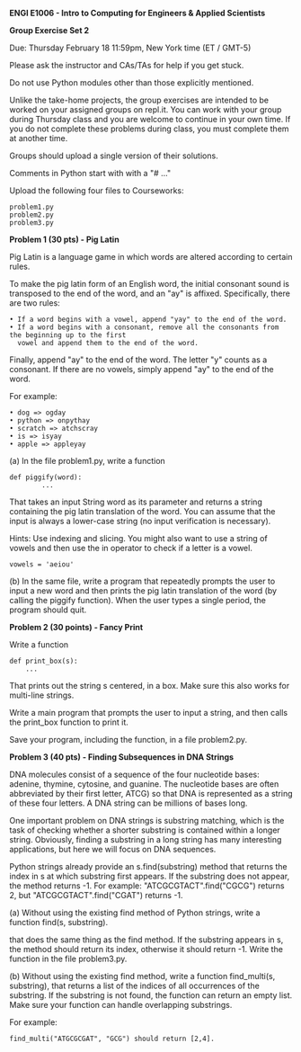 **ENGI E1006 - Intro to Computing for Engineers & Applied Scientists**

**Group Exercise Set 2**

Due: Thursday February 18 11:59pm, New York time (ET / GMT-5)

Please ask the instructor and CAs/TAs for help if you get stuck.

Do not use Python modules other than those explicitly mentioned.

Unlike the take-home projects, the group exercises are intended to be worked on your assigned groups 
on repl.it. You can work with your group during Thursday class and you are welcome to continue in your
own time. If you do not complete these problems during class, you must complete them at another time.

Groups should upload a single version of their solutions.

Comments in Python start with with a "# ..." 

Upload the following four files to Courseworks:

	problem1.py
	problem2.py
	problem3.py

**Problem 1 (30 pts) - Pig Latin**

Pig Latin is a language game in which words are altered according to certain rules. 

To make the pig latin form of an English word, the initial consonant sound is transposed to the end of the
word, and an "ay" is affixed. Specifically, there are two rules: 

	• If a word begins with a vowel, append "yay" to the end of the word. 
	• If a word begins with a consonant, remove all the consonants from the beginning up to the first
	  vowel and append them to the end of the word. 

Finally, append "ay" to the end of the word. The letter "y" counts as a consonant. If there are no vowels, simply append "ay" to the end of the word. 

For example:

	• dog => ogday
	• python => onpythay
	• scratch => atchscray
	• is => isyay
	• apple => appleyay
	
(a) In the file problem1.py, write a function

	def piggify(word):
    		...

That takes an input String word as its parameter and returns a string containing the pig latin translation of
the word. You can assume that the input is always a lower-case string (no input verification is necessary). 

Hints: Use indexing and slicing. You might also want to use a string of vowels and then use the in operator to
check if a letter is a vowel.

	vowels = 'aeiou'

(b) In the same file, write a program that repeatedly prompts the user to input a new word and then prints the
pig latin translation of the word (by calling the piggify function). When the user types a single period, the
program should quit. 

**Problem 2 (30 points) - Fancy Print**

Write a function

	def print_box(s):
   		...

That prints out the string s centered, in a box. Make sure this also works for multi-line strings.

Write a main program that prompts the user to input a string, and then calls the print_box function to print it.

Save your program, including the function, in a file problem2.py.

**Problem 3 (40 pts) - Finding Subsequences in DNA Strings**

DNA molecules consist of a sequence of the four nucleotide bases: adenine, thymine, cytosine, and guanine. The
nucleotide bases are often abbreviated by their first letter, ATCG) so that DNA is represented as a string of
these four letters. A DNA string can be millions of bases long.

One important problem on DNA strings is substring matching, which is the task of checking whether a shorter
substring is contained within a longer string. Obviously, finding a substring in a long string has many
interesting applications, but here we will focus on DNA sequences.

Python strings already provide an s.find(substring) method that returns the index in s at which substring
first appears. If the substring does not appear, the method returns -1. For example: "ATCGCGTACT".find("CGCG")
returns 2, but "ATCGCGTACT".find("CGAT") returns -1. 

(a) Without using the existing find method of Python strings, write a function find(s, substring).

that does the same thing as the find method. If the substring appears in s, the method should return its index,
otherwise it should return -1. Write the function in the file problem3.py. 

(b) Without using the existing find method, write a function find_multi(s, substring), that returns a list of the
indices of all occurrences of the substring. If the substring is not found, the function can return an empty list.
Make sure your function can handle overlapping substrings. 

For example: 

	find_multi("ATGCGCGAT", "GCG") should return [2,4].
